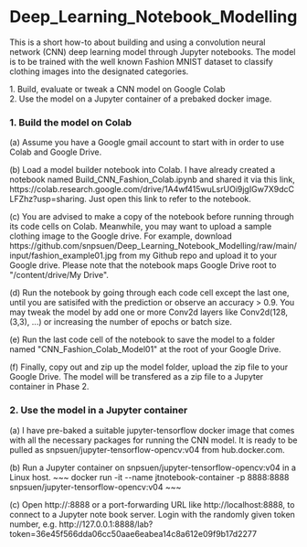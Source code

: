 # Deep_Learning_Notebook_Modelling
This is a short how-to about building and using a convolution neural network (CNN) deep learning model through Jupyter notebooks. The model is to be trained with the well known Fashion MNIST dataset to classify clothing images into the designated categories.
<p>
  1. Build, evaluate or tweak a CNN model on Google Colab <br>
  2. Use the model on a Jupyter container of a prebaked docker image.
 
### 1. Build the model on Colab
  <p>
    (a) Assume you have a Google gmail account to start with in order to use Colab and Google Drive. 
  <p>
    (b) Load a model builder notebook into Colab. I have already created a notebook named Build_CNN_Fashion_Colab.ipynb and shared it via this link, https://colab.research.google.com/drive/1A4wf415wuLsrUOi9jgIGw7X9dcCLFZhz?usp=sharing. Just open this link to refer to the notebook.
  <p>
    (c) You are advised to make a copy of the notebook before running through its code cells on Colab. Meanwhile, you may want to upload a sample clothing image to the Google drive. For example, download https://github.com/snpsuen/Deep_Learning_Notebook_Modelling/raw/main/input/fashion_example01.jpg from my Github repo and upload it to your Google drive. Please note that the notebook maps Google Drive root to "/content/drive/My Drive".
  <p>
    (d) Run the notebook by going through each code cell except the last one, until you are satisifed with the prediction or observe an accuracy > 0.9. You may tweak the model by add one or more Conv2d layers like Conv2d(128, (3,3), ...) or increasing the number of epochs or batch size.
  <p>
    (e) Run the last code cell of the notebook to save the model to a folder named "CNN_Fashion_Colab_Model01" at the root of your Google Drive.
  <p>
    (f) Finally, copy out and zip up the model folder, upload the zip file to your Google Drive. The model will be transfered as a zip file to a Jupyter container in Phase 2.
  
### 2. Use the model in a Jupyter container
  <p>
    (a) I have pre-baked a suitable jupyter-tensorflow docker image that comes with all the necessary packages for running the CNN model. It is ready to be pulled as snpsuen/jupyter-tensorflow-opencv:v04 from hub.docker.com.
  <p>
    (b) Run a Jupyter container on snpsuen/jupyter-tensorflow-opencv:v04 in a Linux host.
    ~~~
    docker run -it --name jtnotebook-container -p 8888:8888 snpsuen/jupyter-tensorflow-opencv:v04
    ~~~
  <p>
    (c) Open http://<linux-host>:8888 or a port-forwarding URL like http://localhost:8888, to connect to a Jupyter note book server. Login with the randomly given token number, e.g. http://127.0.0.1:8888/lab?token=36e45f566dda06cc50aae6eabea14c8a612e09f9b17d2277
    
    
